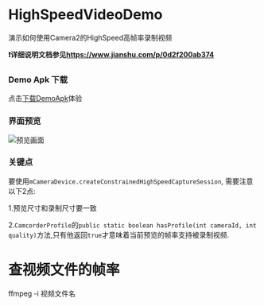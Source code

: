 # HighSpeedVideoDemo
演示如何使用Camera2的HighSpeed高帧率录制视频

**❗详细说明文档参见<https://www.jianshu.com/p/0d2f200ab374>**

### Demo Apk 下载

点击[下载DemoApk](https://github.com/ZhengShang/HighSpeedVideoDemo/raw/master/demo.apk)体验

### 界面预览

![预览画面](https://upload-images.jianshu.io/upload_images/1871862-eaa996a9bb5fd93d.png?imageMogr2/auto-orient/strip%7CimageView2/2/w/1240)

### 关键点

要使用`mCameraDevice.createConstrainedHighSpeedCaptureSession`, 需要注意以下2点:

1.预览尺寸和录制尺寸要一致

2.`CamcorderProfile`的`public static boolean hasProfile(int cameraId, int quality)`方法,只有他返回`true`才意味着当前预览的帧率支持被录制视频.


# 查视频文件的帧率
ffmpeg -i 视频文件名